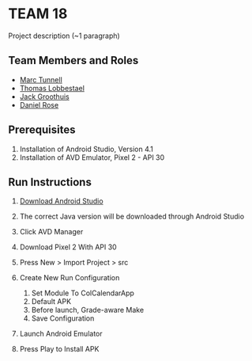 # TEAM 18

Project description (~1 paragraph)

## Team Members and Roles

* [Marc Tunnell](https://github.com/tunnellm/CIS350-HW2-TUNNELL)
* [Thomas Lobbestael](https://github.com/lobb00/CIS350-HW2-Lobbestael)
* [Jack Groothuis](https://github.com/TheIinTeam/CIS350-HW2-Groothuis)
* [Daniel Rose](https://github.com/danieldcrrose/CIS350-HW2-Rose)

## Prerequisites

1. Installation of Android Studio, Version 4.1
1. Installation of AVD Emulator, Pixel 2 - API 30

## Run Instructions
1. [Download Android Studio](https://developer.android.com/studio)
1. The correct Java version will be downloaded through Android Studio
1. Click AVD Manager
1. Download Pixel 2 With API 30
1. Press New > Import Project > src
1. Create New Run Configuration
	1. Set Module To ColCalendarApp
	1. Default APK
	1. Before launch, Grade-aware Make
	1. Save Configuration
	
1. Launch Android Emulator
1. Press Play to Install APK